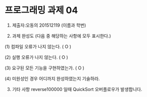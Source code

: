 ﻿# 프로그래밍 과제 04

1. 제출자:오동의 201512119   (이름과 학번)

2. 과제 완성도 (다음 중 해당하는 사항에 모두 표시한다.)

(1) 컴파일 오류가 나지 않는다. (  O  )

(2) 실행 오류가 나지 않는다. ( O   )

(3) 요구된 모든 기능을 구현하였는가. ( O    )

(4) 미원성인 경우 어디까지 완성하였는지 기술하라.

3. 기타 사항 
reverse100000 일때 QuickSort 오버플로우가 발생합니다.
